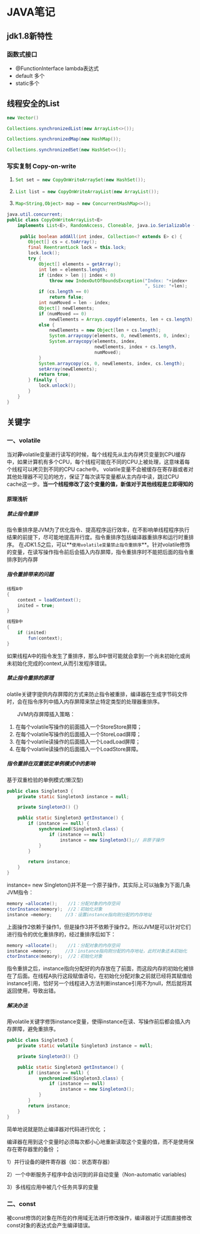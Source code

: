 

# JAVA笔记



## jdk1.8新特性

### 函数式接口

- @FunctionInterface   lambda表达式
- default 多个
- static多个



## 线程安全的List

```java
new Vector()
```

```java
Collections.synchronizedList(new ArrayList<>());
```

```java
Collections.synchronizedMap(new HashMap());
```

```java
Collections.synchronizedSet(new HashSet<>());
```



### 写实复制 Copy-on-write 

1. ```java
   Set set = new CopyOnWriteArraySet(new HashSet());
   ```

2. ```java
   List list = new CopyOnWriteArrayList(new ArrayList());
   ```

3. ```java
   Map<String,Object> map = new ConcurrentHashMap<>();
   ```

```java
java.util.concurrent;
public class CopyOnWriteArrayList<E>
    implements List<E>, RandomAccess, Cloneable, java.io.Serializable {
    
     public boolean addAll(int index, Collection<? extends E> c) {
        Object[] cs = c.toArray();
        final ReentrantLock lock = this.lock;
        lock.lock();
        try {
            Object[] elements = getArray();
            int len = elements.length;
            if (index > len || index < 0)
                throw new IndexOutOfBoundsException("Index: "+index+
                                                    ", Size: "+len);
            if (cs.length == 0)
                return false;
            int numMoved = len - index;
            Object[] newElements;
            if (numMoved == 0)
                newElements = Arrays.copyOf(elements, len + cs.length);
            else {
                newElements = new Object[len + cs.length];
                System.arraycopy(elements, 0, newElements, 0, index);
                System.arraycopy(elements, index,
                                 newElements, index + cs.length,
                                 numMoved);
            }
            System.arraycopy(cs, 0, newElements, index, cs.length);
            setArray(newElements);
            return true;
        } finally {
            lock.unlock();
        }
    }
}
```





## 关键字

### 一、volatile

当对**非**volatile变量进行读写的时候，每个线程先从主内存拷贝变量到CPU缓存中，如果计算机有多个CPU，每个线程可能在不同的CPU上被处理，这意味着每个线程可以拷贝到不同的CPU cache中。
volatile变量不会被缓存在寄存器或者对其他处理器不可见的地方，保证了每次读写变量都从主内存中读，跳过CPU cache这一步。**当一个线程修改了这个变量的值，新值对于其他线程是立即得知的**

#### 原理浅析

##### 禁止指令重排

指令重排序是JVM为了优化指令、提高程序运行效率，在不影响单线程程序执行结果的前提下，尽可能地提高并行度。指令重排序包括编译器重排序和运行时重排序。
在JDK1.5之后，可以**`使用volatile变量禁止指令重排序`**。针对volatile修饰的变量，在读写操作指令前后会插入内存屏障，指令重排序时不能把后面的指令重排序到内存屏

##### 指令重排带来的问题

```java
线程A中
{
    context = loadContext();
    inited = true;
}

线程B中
{
    if (inited) 
        fun(context);
}
```

 如果线程A中的指令发生了重排序，那么B中很可能就会拿到一个尚未初始化或尚未初始化完成的context,从而引发程序错误。 

##### 禁止指令重排的原理

olatile关键字提供内存屏障的方式来防止指令被重排，编译器在生成字节码文件时，会在指令序列中插入内存屏障来禁止特定类型的处理器重排序。

  JVM内存屏障插入策略：

1. 在每个volatile写操作的前面插入一个StoreStore屏障；
2. 在每个volatile写操作的后面插入一个StoreLoad屏障；
3. 在每个volatile读操作的后面插入一个LoadLoad屏障；
4. 在每个volatile读操作的后面插入一个LoadStore屏障。

##### 指令重排在双重锁定单例模式中的影响

 基于双重检验的单例模式(懒汉型) 

```java
public class Singleton3 {
    private static Singleton3 instance = null;

    private Singleton3() {}

    public static Singleton3 getInstance() {
        if (instance == null) {
            synchronized(Singleton3.class) {
                if (instance == null)
                    instance = new Singleton3();// 非原子操作
            }
        }

        return instance;
    }
}
```

instance= new Singleton()并不是一个原子操作，其实际上可以抽象为下面几条JVM指令：

```java
memory =allocate();    //1：分配对象的内存空间 
ctorInstance(memory);  //2：初始化对象 
instance =memory;     //3：设置instance指向刚分配的内存地址
```




上面操作2依赖于操作1，但是操作3并不依赖于操作2。所以JVM是可以针对它们进行指令的优化重排序的，经过重排序后如下：

```java
memory =allocate();    //1：分配对象的内存空间 
instance =memory;     //3：instance指向刚分配的内存地址，此时对象还未初始化
ctorInstance(memory);  //2：初始化对象
```

指令重排之后，instance指向分配好的内存放在了前面，而这段内存的初始化被排在了后面。在线程A执行这段赋值语句，在初始化分配对象之前就已经将其赋值给instance引用，恰好另一个线程进入方法判断instance引用不为null，然后就将其返回使用，导致出错。 

#####  **解决办法** 

 用volatile关键字修饰instance变量，使得instance在读、写操作前后都会插入内存屏障，避免重排序。

```java
public class Singleton3 {
    private static volatile Singleton3 instance = null;

    private Singleton3() {}

    public static Singleton3 getInstance() {
        if (instance == null) {
            synchronized(Singleton3.class) {
                if (instance == null)
                    instance = new Singleton3();
            }
        }
        return instance;
    }
}
```




 简单地说就是防止编译器对代码进行优化 ；

 编译器在用到这个变量时必须每次都小心地重新读取这个变量的值，而不是使用保存在寄存器里的备份 ；

1）并行设备的硬件寄存器（如：状态寄存器）

2）一个中断服务子程序中会访问到的非自动变量（Non-automatic variables)

3）多线程应用中被几个任务共享的变量

### 二、const

 被const修饰的对象在所在的作用域无法进行修改操作，编译器对于试图直接修改const对象的表达式会产生编译错误。 